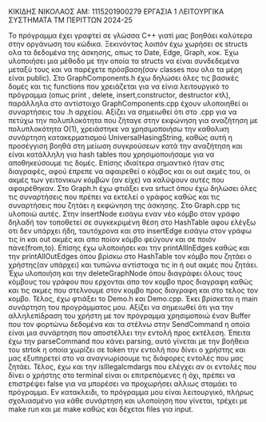 ΚΙΚΙΔΗΣ ΝΙΚΟΛΑΟΣ 
ΑΜ: 1115201900279
ΕΡΓΑΣΙΑ 1
ΛΕΙΤΟΥΡΓΙΚΑ ΣΥΣΤΗΜΑΤΑ ΤΜ ΠΕΡΙΤΤΩΝ 2024-25


Το πρόγραμμα έχει γραφτεί σε γλώσσα C++ γιατί μας βοηθάει καλύτερα στην οργάνωση του κώδικα.
Ξεκινόντας λοιπόν έχω χωρήσει σε structs ολα τα δεδομένα της άσκησης, οπως το Date, Edge, Graph, κοκ.
Έχω υλοποιήσει μια μέθοδο με την οποία τα structs να είναι συνδεδεμένα μεταξύ τους και να παρέχετε πρόσβαση(σαν classes που ολα τα μέρη είναι public). 
Στο GraphComponents.h έχω δηλώσει όλες τις βασικές δομές και τις functions που χρειάζεται για να είνια λειτουργικό το πρόγραμμα (οπως print , delete, insert,constructor, destructor κτλ), 
παράλληλα στο αντίστοιχο GraphComponents.cpp έχουν υλοποιηθεί οι συναρτήσεις του .h αρχείου. 
Αξίζει να σημειωθεί ότι στο .cpp για να πετύχω την πολυπλοκότητα που ζήταγε στην εκφώνηση για αναζήτηση με πολυπλοκότητα Ο(1), 
χρειάστηκε να χρησιμοποιήσω την καθολικη συνάρτηση κατακερματισμού UniversalHasingString, 
καθώς αυτή η προσέγγιση βοηθά στη μείωση συγκρούσεων κατά την αναζήτηση και είναι κατάλληλη για hash tables που χρησιμοποιήσαμε για να αποθηκεύσουμε τις δομές.
Επίσης ιδιαίτερα σημαντικό ήταν στις διαγραφές, 
αφού έπρεπε να αφαιρεθεί ο κόμβος και οι out ακμές του, οι ακμές των γειτονικων κόμβών (αν είχε) να καλύψουν αυτές που αφαιρέθηκαν.
Στο Graph.h έχω φτιάξει ενα srtuct όπου έχω δηλώσει όλες τις συναρτήσεις που πρέπει να εκτελεί ο γράφος καθώς και τις συναρτήσεις που ζητάει η εκφώνηση της άσκησης. 
Στο Graph.cpp τις υλοποιώ αυτές. 
Στην insertNode εισάγω εναν νέο κόμβο στον γράφο δηλαδή τον τοποθετεί σε συγκεκριμένη θέση στο HashTable αφου ελέγξω οτι δεν υπάρχει ήδη, 
ταυτόχρονα και στο insertEdge εισάγω στον γράφω τις in και out ακμές και απο ποίον κόμβο φεύγουν και σε ποιόν πάνε(from,to).
Επίσης έχω υλοποιήσει και την printAllInEdges καθώς και την printAllOutEdges όπου βρίσκω στο HashTable τον κόμβο που ζητάει ο χρήστης(αν υπάρχει) και τυπώνω αντίστοιχα τις in ή out ακμές που ζητάει.
Έχω υλοποιήση και την deleteGraphNode όπου διαγράφει όλους τους  κόμβους του γράφου που ερχονται απο τον κομβο προς διαγραφη
καθώς και τις ακμες που στελνουμε στον κομβο προς διαγραφη και στο τελος τον κομβο.
Τέλος, έχω φτιάξει το Demo.h και Demo.cpp. Έκει βρίσκεται η main συνάρτηση του προγράμματος μου.
Αξίζει να σημειωθεί ότι για την αλληλεπίδραση του χρήστη με τον πρόγραμμα χρησιμοποιώ έναν Buffer που τον φορτώνω δεδομένα και τα στέλνω στην SendCommand η οποία είναι μια συνάρτηση που
αποστέλλει την εντολή προς εκτέλεση. Έπειτα έχω την parseCommand που κάνει parsing, αυτό γίνεται με την βοήθεια του strtok η οποία χωρίζει σε token την εντολή που δίνει ο χρήστης και μας εξυπηρετεί στο να αναγνωρίσουμε τις διάφορες εντολές που μας ζητάει. Τέλος, έχω και την  isIllegalcmdargs που ελέγχει αν οι εντολές που δίνει ο χρήστης στο terminal είναι οι επιτρεπόμενες ή όχι, πρέπει να επιστρέψει false για να μπορέσει να προχωρήσει αλλιως σταμάει το πρόγραμμα. Εν κατακλειδι, το πρόγραμμα μου είναι λειτουργικό, πλήρως σχολιασμένο για κάθε συνάρτηση και υλοποίηση που γίνεται, τρέχει με make run και με make καθώς και δέχεται files για input.
